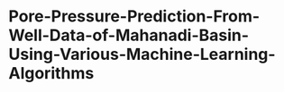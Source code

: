 # Pore-Pressure-Prediction-From-Well-Data-of-Mahanadi-Basin-Using-Various-Machine-Learning-Algorithms